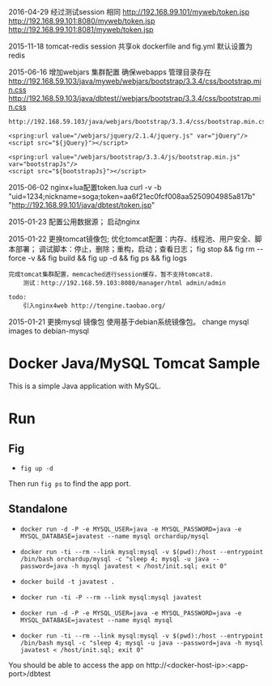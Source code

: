 2016-04-29
    经过测试session 相同
    http://192.168.99.101/myweb/token.jsp
    http://192.168.99.101:8080/myweb/token.jsp
    http://192.168.99.101:8081/myweb/token.jsp
    
2015-11-18
    tomcat-redis session 共享ok
    dockerfile and fig.yml 默认设置为redis

2015-06-16
    增加webjars 集群配置
    确保webapps 管理目录存在
    http://192.168.59.103/java/myweb/webjars/bootstrap/3.3.4/css/bootstrap.min.css
    http://192.168.59.103/java/dbtest//webjars/bootstrap/3.3.4/css/bootstrap.min.css
    
    http://192.168.59.103/java/webjars/bootstrap/3.3.4/css/bootstrap.min.css
    
    <spring:url value="/webjars/jquery/2.1.4/jquery.js" var="jQuery"/>
    <script src="${jQuery}"></script>

    <spring:url value="/webjars/bootstrap/3.3.4/js/bootstrap.min.js" var="bootstrapJs"/>
    <script src="${bootstrapJs}"></script>

    

    
2015-06-02
    nginx+lua配置token.lua
    curl -v -b "uid=1234;nickname=soga;token=aa6f21ec0fcf008aa5250904985a817b" "http://192.168.99.101/java/dbtest/token.jsp"


2015-01-23
    配置公用数据源；
    启动nginx
    
2015-01-22
    更换tomcat镜像包;
    优化tomcat配置：内存、线程池、用户安全、脚本部署；
    调试脚本：停止，删除；重构，启动；查看日志；
        fig stop && fig rm --force -v && fig build && fig up -d && fig ps && fig logs

    完成tomcat集群配置，memcached进行session缓存，暂不支持tomcat8.
        测试：http://192.168.59.103:8080/manager/html admin/admin

    todo:
        引入nginx4web http://tengine.taobao.org/
    

2015-01-21
    更换mysql 镜像包
    使用基于debian系统镜像包。
    change mysql images to debian-mysql

# Docker Java/MySQL Tomcat Sample
This is a simple Java application with MySQL.

# Run

## Fig
* `fig up -d`

Then run `fig ps` to find the app port.

## Standalone

* `docker run -d -P -e MYSQL_USER=java -e MYSQL_PASSWORD=java -e MYSQL_DATABASE=javatest --name mysql orchardup/mysql`
* `docker run -ti --rm --link mysql:mysql -v $(pwd):/host --entrypoint /bin/bash orchardup/mysql -c "sleep 4; mysql -u java --password=java -h mysql javatest < /host/init.sql; exit 0"`
* `docker build -t javatest .`
* `docker run -ti -P --rm --link mysql:mysql javatest`

* `docker run -d -P -e MYSQL_USER=java -e MYSQL_PASSWORD=java -e MYSQL_DATABASE=javatest --name mysql mysql`
* `docker run -ti --rm --link mysql:mysql -v $(pwd):/host --entrypoint /bin/bash mysql -c "sleep 4; mysql -u java --password=java -h mysql javatest < /host/init.sql; exit 0"`


You should be able to access the app on http://\<docker-host-ip\>:\<app-port\>/dbtest
